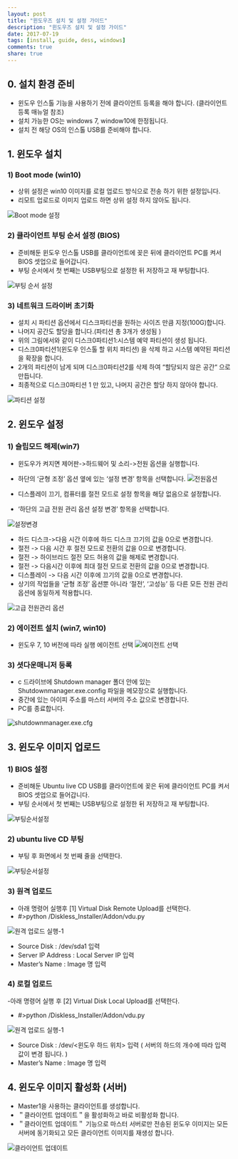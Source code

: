 ```yaml
---
layout: post
title: "윈도우즈 설치 및 설정 가이드"
description: "윈도우즈 설치 및 설정 가이드"
date: 2017-07-19
tags: [install, guide, dess, windows]
comments: true
share: true
---
```



## 0. 설치 환경 준비

* 윈도우 인스톨 기능을 사용하기 전에 클라이언트 등록을 해야 합니다. (클라이언트 등록 매뉴얼 참조)
* 설치 가능한 OS는 windows 7, window10에 한정됩니다.
* 설치 전 해당 OS의 인스톨 USB를 준비해야 합니다.


## 1. 윈도우 설치
### 1) Boot mode (win10)
- 상위 설정은 win10 이미지를 로컬 업로드 방식으로 전송 하기 위한 설정입니다. 
- 리모트 업로드로 이미지 업로드 하면 상위 설정 하지 않아도 됩니다.

![Boot mode 설정](/images/windows_install/image17.png)

### 2) 클라이언트 부팅 순서 설정 (BIOS)
- 준비해둔 윈도우 인스톨 USB를 클라이언트에 꽂은 뒤에 클라이언트 PC를 켜서 BIOS 셋업으로 들어갑니다.
- 부팅 순서에서 첫 번째는 USB부팅으로 설정한 뒤 저장하고 재 부팅합니다.

![부팅 순서 설정](/images/windows_install/image5.jpeg)


### 3) 네트워크 드라이버 초기화
- 설치 시 파티션 옵션에서 디스크파티션을 원하는 사이즈 만큼 지정(100G)합니다. 
- 나머지 공간도 할당을 합니다.(파티션 총 3개가 생성됨 ) 
- 위의 그림에서와 같이 디스크0파티션1:시스템 예약 파티션이 생성 됩니다. 
- 디스크0파티션1(윈도우 인스톨 할 위치 파티션) 을 삭제 하고  시스템 예약된 파티션을 확장을 합니다. 
- 2개의 파티션이 남게 되며 디스크0파티션2를 삭제 하여 “할당되지 않은 공간“ 으로 만듭니다. 
- 최종적으로 디스크0파티션 1 만 있고, 나머지 공간은 할당 하지 않아야 합니다.

![파티션 설정](/images/windows_install/image6.png)



## 2. 윈도우 설정

### 1) 슬립모드 해제(win7)
- 윈도우가 켜지면 제어판->하드웨어 및 소리->전원 옵션을 실행합니다.
- 하단의 ‘균형 조정’ 옵션 옆에 있는 ‘설정 변경’ 항목을 선택합니다.
![전원옵션](/images/windows_install/image9.png)

- 디스플레이 끄기, 컴퓨터를 절전 모드로 설정 항목을 해당 없음으로 설정합니다.
- ‘하단의 고급 전원 관리 옵션 설정 변경’ 항목을 선택합니다.

![설정변경](/images/windows_install/image10.png)

- 하드 디스크->다음 시간 이후에 하드 디스크 끄기의 값을 0으로 변경합니다.
- 절전 -> 다음 시간 후 절전 모드로 전환의 값을 0으로 변경합니다.
- 절전 -> 하이브리드 절전 모드 허용의 값을 해제로 변경합니다.
- 절전 -> 다음시간 이후에 최대 절전 모드로 전환의 값을 0으로 변경합니다.
- 디스플레이 -> 다음 시간 이후에 끄기의 값을 0으로 변경합니다.
- 상기의 작업들을 ‘균형 조정’ 옵션뿐 아니라 ‘절전’, ‘고성능’ 등 다른 모든 전원 관리 옵션에 동일하게 적용합니다.

![고급 전원관리 옵션](/images/windows_install/image11.png)

### 2) 에이전트 설치 (win7, win10)
- 윈도우 7, 10 버전에 따라 실행 에이전트 선택
![에이전트 선택](/images/windows_install/image12.png)

### 3) 셧다운매니저 등록

- c 드라이브에 Shutdown manager 폴더 안에 있는 Shutdownmanager.exe.config 파일을 메모장으로 실행합니다.
- 중간에 있는 아이피 주소를 마스터 서버의 주소 값으로 변경합니다.
- PC를 종료합니다.

![shutdownmanager.exe.cfg](/images/windows_install/image13.png)

## 3. 윈도우 이미지 업로드

### 1) BIOS 설정

- 준비해둔 Ubuntu live CD USB를 클라이언트에 꽂은 뒤에 클라이언트 PC를 켜서 BIOS 셋업으로 들어갑니다.
- 부팅 순서에서 첫 번째는 USB부팅으로 설정한 뒤 저장하고 재 부팅합니다.

![부팅순서설정](/images/windows_install/image5.jpeg)

### 2) ubuntu live CD 부팅

- 부팅 후 화면에서 첫 번째 줄을 선택한다.

![부팅순서설정](/images/windows_install/image14.png)

### 3) 원격 업로드

- 아래 명령어 실행후 [1] Virtual Disk Remote Upload를 선택한다.
- #>python /Diskless_Installer/Addon/vdu.py

![원격 업로드 실행-1](/images/windows_install/image15.png)

- Source Disk : /dev/sda1 입력
- Server IP Address : Local Server IP 입력
- Master’s Name : Image 명 입력


### 4) 로컬 업로드

-아래 명령어 실행 후 [2] Virtual Disk Local Upload를 선택한다.
- #>python /Diskless_Installer/Addon/vdu.py

![원격 업로드 실행-1](/images/windows_install/image16.png)


- Source Disk : /dev/<윈도우 하드 위치> 입력 ( 서버의 하드의 개수에 따라 입력 값이 변경 됩니다. )
- Master’s Name : Image 명 입력


## 4. 윈도우 이미지 활성화 (서버)

- Master1을 사용하는 클라이언트를 생성합니다.
- ＂클라이언트 업데이트＂을 활성화하고 바로 비활성화 합니다.
- ＂클라이언트 업데이트＂ 기능으로 마스터 서버로만 전송된 윈도우 이미지는 모든 서버에 동기화되고 모든 클라이언트
이미지를 재생성 합니다.

![클라이언트 업데이트](/images/windows_install/image20.png)

